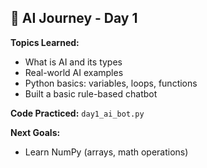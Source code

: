 ## 🧠 AI Journey - Day 1

**Topics Learned:**
- What is AI and its types
- Real-world AI examples
- Python basics: variables, loops, functions
- Built a basic rule-based chatbot

**Code Practiced:** `day1_ai_bot.py`

**Next Goals:**
- Learn NumPy (arrays, math operations)

